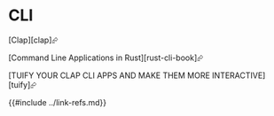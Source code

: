 # CLI

[Clap][clap]⮳

[Command Line Applications in Rust][rust-cli-book]⮳

[TUIFY YOUR CLAP CLI APPS AND MAKE THEM MORE INTERACTIVE][tuify]⮳

{{#include ../link-refs.md}}
